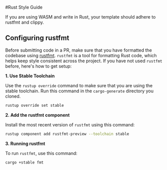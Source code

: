 #Rust Style Guide

If you are using WASM and write in Rust, your template should adhere to rustfmt and clippy.

## Configuring rustfmt

Before submitting code in a PR, make sure that you have formatted the codebase
using [rustfmt][rustfmt]. `rustfmt` is a tool for formatting Rust code, which
helps keep style consistent across the project. If you have not used `rustfmt`
before, here's how to get setup:

**1. Use Stable Toolchain**

Use the `rustup override` command to make sure that you are using the stable
toolchain. Run this command in the `cargo-generate` directory you cloned.

```sh
rustup override set stable
```

**2. Add the rustfmt component**

Install the most recent version of `rustfmt` using this command:

```sh
rustup component add rustfmt-preview --toolchain stable
```

**3. Running rustfmt**

To run `rustfmt`, use this command:

```sh
cargo +stable fmt
```

[rustfmt]: https://github.com/rust-lang-nursery/rustfmt
